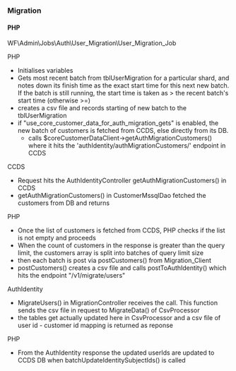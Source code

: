 ### Migration
#### PHP

WF\Admin\Jobs\Auth\User_Migration\User_Migration_Job

PHP
- Initialises variables
- Gets most recent batch from tblUserMigration for a particular shard, and notes down its finish time as the exact start time for this next new batch. If the batch is still running, the start time is taken as > the recent batch's start time (otherwise >=)
- creates a csv file and records starting of new batch to the tblUserMigration
- if "use_core_customer_data_for_auth_migration_gets" is enabled, the new batch of customers is fetched from CCDS, else directly from its DB.
	- calls $coreCustomerDataClient->getAuthMigrationCustomers() where it hits the 'authIdentity/authMigrationCustomers/' endpoint in CCDS

CCDS
- Request hits the AuthIdentityController getAuthMigrationCustomers() in CCDS
- getAuthMigrationCustomers() in CustomerMssqlDao fetched the customers from DB and returns

PHP
- Once the list of customers is fetched from CCDS, PHP checks if the list is not empty and proceeds
- When the count of customers in the response is greater than the query limit, the customers array is split into batches of query limit size
- then each batch is post via postCustomers() from Migration_Client
- postCustomers() creates a csv file and calls postToAuthIdentity() which hits the endpoint "/v1/migrate/users"

AuthIdentity
- MigrateUsers() in MigrationController receives the call. This function sends the csv file in request to MigrateData() of CsvProcessor
- the tables get actually updated here in CsvProcessor and a csv file of user id - customer id mapping is returned as reponse

PHP
- From the AuthIdentity response the updated userIds are updated to CCDS DB when batchUpdateIdentitySubjectIds() is called